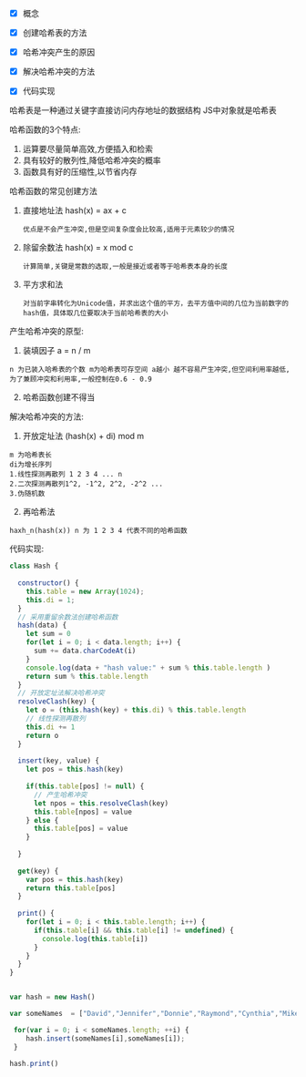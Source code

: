 - [x] 概念
- [x] 创建哈希表的方法
- [x] 哈希冲突产生的原因
- [x] 解决哈希冲突的方法
- [x] 代码实现


哈希表是一种通过关键字直接访问内存地址的数据结构
JS中对象就是哈希表

哈希函数的3个特点:
1. 运算要尽量简单高效,方便插入和检索
2. 具有较好的散列性,降低哈希冲突的概率
3. 函数具有好的压缩性,以节省内存

哈希函数的常见创建方法
1. 直接地址法 hash(x) = ax + c 
    ```
    优点是不会产生冲突,但是空间复杂度会比较高,适用于元素较少的情况 
    ```
2. 除留余数法  hash(x) = x mod c
    ```
    计算简单,关键是常数的选取,一般是接近或者等于哈希表本身的长度
    ```
3. 平方求和法    
    ```
    对当前字串转化为Unicode值，并求出这个值的平方，去平方值中间的几位为当前数字的hash值，具体取几位要取决于当前哈希表的大小
   ```    

产生哈希冲突的原型:
1. 装填因子 a = n / m
```
n 为已装入哈希表的个数 m为哈希表可存空间 a越小 越不容易产生冲突,但空间利用率越低,为了兼顾冲突和利用率,一般控制在0.6 - 0.9
```   
2. 哈希函数创建不得当    


解决哈希冲突的方法:

1. 开放定址法 (hash(x) + di) mod m
```
m 为哈希表长
di为增长序列 
1.线性探测再散列 1 2 3 4 ... n 
2.二次探测再散列1^2, -1^2, 2^2, -2^2 ... 
3.伪随机数 
```

2. 再哈希法
```
haxh_n(hash(x)) n 为 1 2 3 4 代表不同的哈希函数
```      

代码实现:

```javascript
class Hash {
  
  constructor() {
    this.table = new Array(1024);
    this.di = 1;
  }
  // 采用重留余数法创建哈希函数
  hash(data) {
    let sum = 0
    for(let i = 0; i < data.length; i++) {
      sum += data.charCodeAt(i)
    }
    console.log(data + "hash value:" + sum % this.table.length )
    return sum % this.table.length  
  }
  // 开放定址法解决哈希冲突
  resolveClash(key) {
    let o = (this.hash(key) + this.di) % this.table.length
    // 线性探测再散列
    this.di += 1
    return o
  }
  
  insert(key, value) {
    let pos = this.hash(key)
    
    if(this.table[pos] != null) {
      // 产生哈希冲突
      let npos = this.resolveClash(key)
      this.table[npos] = value
    } else {
      this.table[pos] = value  
    }
    
  }
  
  get(key) {
    var pos = this.hash(key)
    return this.table[pos]
  }
  
  print() {
    for(let i = 0; i < this.table.length; i++) {
      if(this.table[i] && this.table[i] != undefined) {
        console.log(this.table[i])
      }
    }
  }
}


var hash = new Hash()

var someNames  = ["David","Jennifer","Donnie","Raymond","Cynthia","Mike","Clayton","Danny","Jonathan"];

 for(var i = 0; i < someNames.length; ++i) {
    hash.insert(someNames[i],someNames[i]);
 }

hash.print()
```
